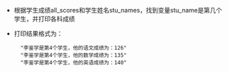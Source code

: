 - 根据学生成绩all\_scores和学生姓名stu\_names，找到变量stu\_name是第几个学生，并打印各科成绩
- 打印结果格式为：

        "李鉴学是第4个学生，他的语文成绩为：126"
        "李鉴学是第4个学生，他的数学成绩为：135"
        "李鉴学是第4个学生，他的英语成绩为：140"